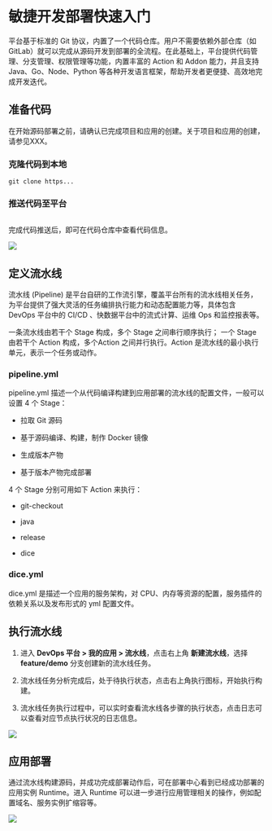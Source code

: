 # 敏捷开发部署快速入门

平台基于标准的 Git 协议，内置了一个代码仓库。用户不需要依赖外部仓库（如 GitLab）就可以完成从源码开发到部署的全流程。在此基础上，平台提供代码管理、分支管理、权限管理等功能，内置丰富的 Action 和 Addon 能力，并且支持 Java、Go、Node、Python 等各种开发语言框架，帮助开发者更便捷、高效地完成开发迭代。



## 准备代码

在开始源码部署之前，请确认已完成项目和应用的创建。关于项目和应用的创建，请参见XXX。



### 克隆代码到本地

```shell
git clone https...
```



### 推送代码至平台

```shell

```

完成代码推送后，即可在代码仓库中查看代码信息。

![](http://terminus-paas.oss-cn-hangzhou.aliyuncs.com/paas-doc/2021/07/02/3ba8975c-cb95-447e-bd79-88f68deae896.png)



## 定义流水线

流水线 (Pipeline) 是平台自研的工作流引擎，覆盖平台所有的流水线相关任务，为平台提供了强大灵活的任务编排执行能力和动态配置能力等，具体包含 DevOps 平台中的 CI/CD 、快数据平台中的流式计算、运维 Ops 和监控报表等。

一条流水线由若干个 Stage 构成，多个 Stage 之间串行顺序执行； 一个 Stage 由若干个 Action 构成，多个Action 之间并行执行。Action 是流水线的最小执行单元，表示一个任务或动作。



### pipeline.yml

pipeline.yml 描述一个从代码编译构建到应用部署的流水线的配置文件，一般可以设置 4 个 Stage：

- 拉取 Git 源码
- 基于源码编译、构建，制作 Docker 镜像

- 生成版本产物
- 基于版本产物完成部署

4 个 Stage 分别可用如下 Action 来执行：

- git-checkout
- java

- release
- dice



### dice.yml 

dice.yml 是描述一个应用的服务架构，对 CPU、内存等资源的配置，服务插件的依赖关系以及发布形式的 yml 配置文件。



## 执行流水线

1. 进入 **DevOps 平台 > 我的应用 > 流水线**，点击右上角 **新建流水线**，选择 **feature/demo** 分支创建新的流水线任务。
2. 流水线任务分析完成后，处于待执行状态，点击右上角执行图标，开始执行构建。

3. 流水线任务执行过程中，可以实时查看流水线各步骤的执行状态，点击日志可以查看对应节点执行状况的日志信息。

![](http://terminus-paas.oss-cn-hangzhou.aliyuncs.com/paas-doc/2021/07/02/974beb40-928b-44e8-8e9f-b8df4063e123.png)



## 应用部署

通过流水线构建源码，并成功完成部署动作后，可在部署中心看到已经成功部署的应用实例 Runtime。进入 Runtime 可以进一步进行应用管理相关的操作，例如配置域名、服务实例扩缩容等。

![](http://terminus-paas.oss-cn-hangzhou.aliyuncs.com/paas-doc/2021/07/02/4e83b4e5-e8d7-4343-8422-e60f77f21357.png)

